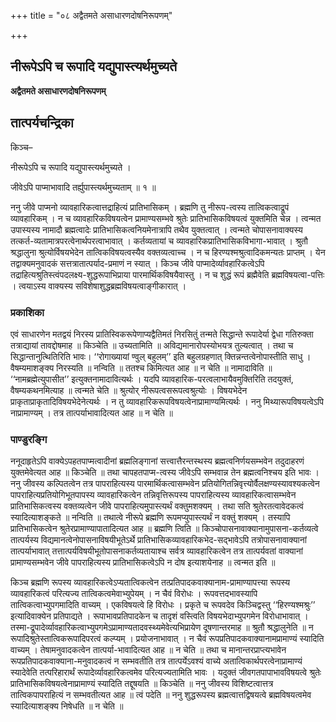 +++
title = "०८ अद्वैतमते असाधारणदोषनिरूपणम्"

+++


## नीरूपेऽपि च रूपादि यद्युपास्त्यर्थमुच्यते

**अद्वैतमते असाधारणदोषनिरूपणम्**

## **तात्पर्यचन्द्रिका**

किञ्च–

नीरूपेऽपि च रूपादि यद्युपास्त्यर्थमुच्यते ।

जीवेऽपि पाप्माभावादि तर्ह्युपास्त्यर्थमुच्यताम् ॥ १ ॥

ननु जीवे पाप्मनो व्यावहारिकत्वात्तद्राहित्यं प्रातिभासिकम् । ब्रह्मणि तु नीरूप-त्वस्य तात्विकत्वाद्रूपं व्यावहारिकम् । न च व्यावहारिकविषयत्वेन प्रामाण्यसम्भवे श्रुतेः प्रातिभासिकविषयत्वं युक्तमिति चेन्न । त्वन्मत उपास्यस्य नामादौ ब्रह्मत्वादेः प्रातिभासिकत्वनियमेनात्रापि तथैव युक्तत्वात् । त्वन्मते चोपासनावाक्यस्य तत्कर्त-व्यतामात्रपरत्वेनार्थपरत्वाभावात् । कर्तव्यतायां च व्यावहारिकप्रातिभासिकविभागा-भावात् । श्रुतौ श्रद्धालुना श्रुत्योर्विषयभेदेन तात्विकविषयत्वस्यैव वक्तव्यत्वाच्च । न च हिरण्यश्मश्रुत्वादिकमन्यतः प्राप्तम् । येन तद्वाक्यमनुवादकं सत्तत्रातात्पर्याद-प्रमाणं न स्यात् । किञ्च जीवे पाप्मादेर्व्यावहारिकत्वेऽपि तद्राहित्यश्रुतिस्त्वंपदलक्ष्य-शुद्धरूपाभिप्राया पारमार्थिकविषयैवास्तु । न च शुद्धं रूपं ब्रह्मैवेति ब्रह्मविषयत्वा-पत्तिः । त्वयाऽस्य वाक्यस्य सविशेषाशुद्धब्रह्मविषयत्वाङ्गीकारात् ।

### **प्रकाशिका**

एवं साधारणेन मतद्वयं निरस्य प्रातिस्विकरूपेणाप्यद्वैतिमतं निरसितुं तन्मते सिद्धान्ते रूपादेर्या द्वेधा गतिरुक्ता तत्राद्यायां तावद्दोषमाह ॥ किञ्चेति ॥ उच्यतामिति ॥ अविद्यमानारोपस्योभयत्र तुल्यत्वात् । तथा च सिद्धान्तानुत्थितिरिति भावः। ‘‘रोगाख्यायां ण्वुल् बहुलम्’’ इति बहुलग्रहणात् क्तिन्नन्तत्वेनोपास्तीति साधु । वैषम्यमाशङ्क्य निरस्यति ॥ नन्विति ॥ ततश्च किमित्यत आह ॥ न चेति ॥ नामादाविति ॥ ‘‘नामब्रह्मेत्युपासीत’’ इत्युक्तनामादावित्यर्थः । यदपि व्यावहारिक-परत्वलाभायैवमुक्तिरिति तदयुक्तं, वैषम्यकथनमित्याह ॥ त्वन्मते चेति ॥ श्रुत्योर् नीरूपत्वसरूपत्वश्रुत्योः । विषयभेदेन प्राकृताप्राकृतादिविषयभेदेनेत्यर्थः । न तु व्यावहारिकरूपविषयत्वेनाप्रामाण्यमित्यर्थः । ननु मिथ्यारूपविषयत्वेऽपि नाप्रामाण्यम् । तत्र तात्पर्याभावादित्यत आह ॥ न चेति ॥

### **पाण्डुरङ्गि**

ननूदाहृतेऽपि वाक्येऽपहतपाप्मत्वादीनां ब्रह्मलिङ्गानां सत्त्वात्तैरन्तस्थस्य ब्रह्मत्वनिर्णयसम्भवेन तदुदाहरणं युक्तमेवेत्यत आह ॥ किञ्चेति ॥ तथा चापहतपाप्म-त्वस्य जीवेऽपि सम्भवान्न तेन ब्रह्मत्वनिश्चय इति भावः । ननु जीवस्य कल्पितत्वेन तत्र पापराहित्यस्य पारमार्थिकत्वासम्भवेन प्रतियोगितन्निवृत्त्योर्वैलक्षण्यस्यावश्यकत्वेन पापराहित्यप्रतियोगिभूतपापस्य व्यावहारिकत्वेन तन्निवृत्तिरूपस्य पापराहित्यस्य व्यावहारिकत्वासम्भवेन प्रातिभासिकत्वस्य वक्तव्यत्वेन जीवे पापराहित्यमुपास्त्यर्थं वक्तुमशक्यम् । तथा सति श्रुतेरतत्वावेदकत्वं स्यादित्याशङ्कते ॥ नन्विति ॥ तथात्वे नीरूपे ब्रह्मणि रूपमप्युपास्त्यर्थं न वक्तुं शक्यम् । तस्यापि प्रातिभासिकत्वेन श्रुतेरप्रामाण्यापातादित्यत आह ॥ ब्रह्मणि त्विति ॥ किञ्चोपासनावाक्यानामुपासना-कर्तव्यत्वे तात्पर्यस्य विद्यमानत्वेनोपासनाविषयीभूतेऽर्थे प्रातिभासिकव्यावहारिकभेद-सद्भावेऽपि तत्रोपासनावाक्यानां तात्पर्याभावात् तत्तात्पर्यविषयीभूतोपासनाकर्तव्यतायाश्च सर्वत्र व्यावहारिकत्वेन तत्र तात्पर्यवतां वाक्यानां प्रामाण्यसम्भवेन जीवे पापराहित्यस्य प्रातिभासिकत्वेऽपि न दोष इत्याशयेनाह ॥ त्वन्मत इति ॥

किञ्च ब्रह्मणि रूपस्य व्यावहारिकत्वेऽप्यतात्विकत्वेन तत्प्रतिपादकवाक्यानाम-प्रामाण्यापत्त्या रूपस्य व्यावहारिकत्वं परित्यज्य तात्विकत्वमेवाभ्युपेयम् । न चैवं विरोधः । रूपवत्तदभावस्यापि तात्विकत्वाभ्युपगमादिति वाच्यम् । एकविषयत्वे हि विरोधः । प्रकृते च रूपवदेव किञ्चिद्वस्तु ‘‘हिरण्यश्मश्रुः’’ इत्यादिवाक्येन प्रतिपाद्यते । रूपाभावप्रतिपादकेन च तादृशं वस्त्विति विषयभेदाभ्युपगमेन विरोधाभावात् । तस्मा-द्रूपादेर्व्यावहारिकत्वाभ्युपगमेऽप्रामाण्यतादवस्थ्यमेवेत्यभिप्रायेण दूषणान्तरमाह ॥ श्रुतौ श्रद्धालुनेति ॥ न रूपादिश्रुतेस्तात्विकरूपादिपरत्वं कल्प्यम् । प्रयोजनाभावात् । न चैवं रूपप्रतिपादकवाक्यानामप्रामाण्यं स्यादिति वाच्यम् । तेषामनुवादकत्वेन तात्पर्या-भावादित्यत आह ॥ न चेति ॥ तथा च मानान्तरप्राप्त्यभावेन रूपप्रतिपादकवाक्याना-मनुवादकत्वं न सम्भवतीति तत्र तात्पर्येऽवश्यं वाच्ये अतात्विकार्थपरत्वेनाप्रामाण्यं स्यादेवेति तत्परिहारार्थं रूपादेर्व्यावहारिकत्वमेव परित्यज्यतामिति भावः । यदुक्तं जीवगतपापाभावविषयत्वे श्रुतेः प्रातिभासिकविषयत्वेनाप्रामाण्यं स्यादिति तद्दूषयति ॥ किञ्चेति ॥ ननु जीवस्य विशिष्टत्वात्तत्र तात्विकपापराहित्यं न सम्भवतीत्यत आह ॥ त्वं पदेति ॥ ननु शुद्धरूपस्य ब्रह्मत्वात्तद्विषयत्वे ब्रह्मविषयत्वमेव स्यादित्याशङ्क्य निषेधति ॥ न चेति ॥

